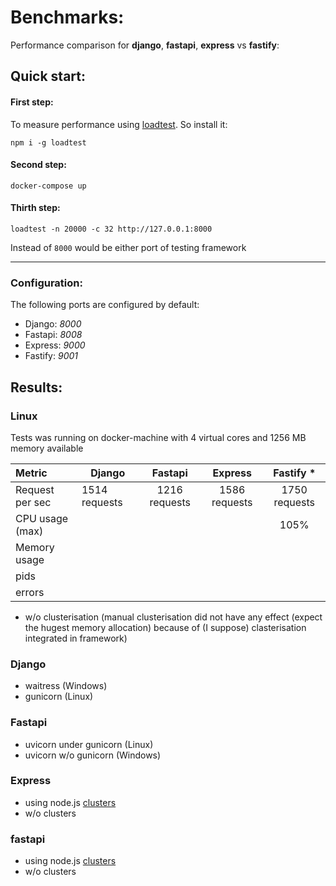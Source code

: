 # Benchmarks: 

Performance comparison for **django**, **fastapi**, **express** vs **fastify**:

## Quick start:

#### First step:

To measure performance using [loadtest](https://www.npmjs.com/package/loadtest). So install it: 

```
npm i -g loadtest
```

#### Second step:

```
docker-compose up
```

#### Thirth step: 

```
loadtest -n 20000 -c 32 http://127.0.0.1:8000
```

Instead of `8000` would be either port of testing framework

****

### Configuration:

The following ports are configured by default:

- Django: *8000*
- Fastapi: *8008*
- Express: *9000*
- Fastify: *9001*


## Results: 

### Linux

Tests was running on docker-machine with 4 virtual cores and 1256 MB memory available

Metric         | Django        | Fastapi       | Express        |  Fastify *     |
:------------- | ------------- |:-------------:| :-------------:| :-------------:|
Request per sec| 1514 requests | 1216 requests |  1586 requests |  1750 requests |
CPU usage (max)|          |||105%|
Memory usage   |
pids           |
errors         |

* w/o clusterisation (manual clusterisation did not have any effect (expect the hugest memory allocation) because of (I suppose) clasterisation integrated in framework)

### Django

- waitress (Windows)
- gunicorn (Linux)

### Fastapi

- uvicorn under gunicorn (Linux)
- uvicorn w/o gunicorn (Windows)

### Express

- using node.js [clusters](https://www.npmjs.com/package/cluster)
- w/o clusters

### fastapi
- using node.js [clusters](https://www.npmjs.com/package/cluster)
- w/o clusters
